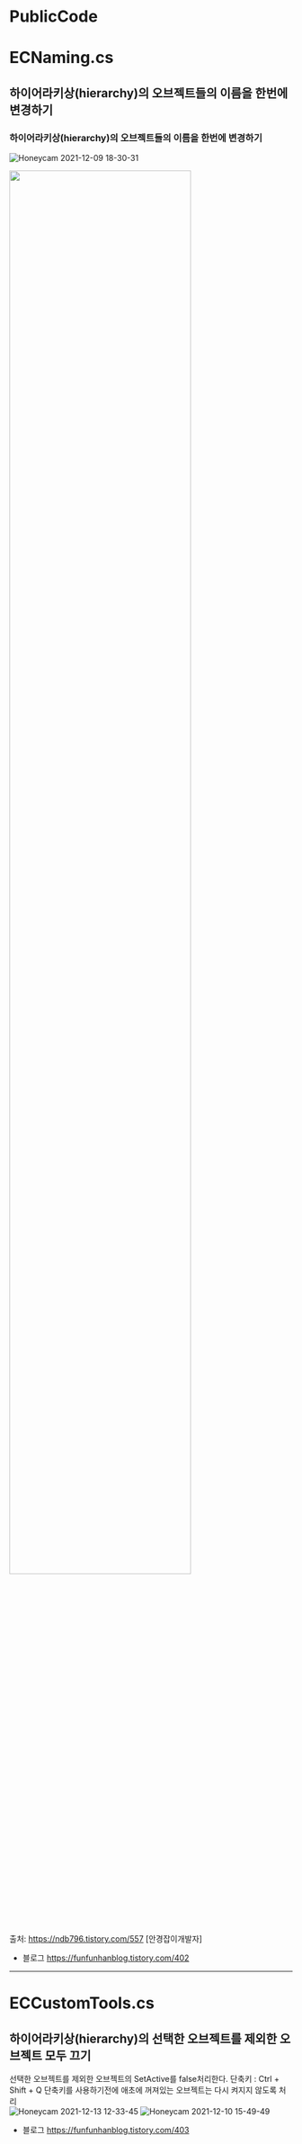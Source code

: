# PublicCode

# ECNaming.cs
## 하이어라키상(hierarchy)의 오브젝트들의 이름을 한번에 변경하기
### 하이어라키상(hierarchy)의 오브젝트들의 이름을 한번에 변경하기
![Honeycam 2021-12-09 18-30-31](https://user-images.githubusercontent.com/49916333/146865108-92d4eaae-6c7c-4844-bef4-2652fbdf2057.gif)

<img width="80%" src="https://user-images.githubusercontent.com/49916333/146865108-92d4eaae-6c7c-4844-bef4-2652fbdf2057.gif"/>

출처: https://ndb796.tistory.com/557 [안경잡이개발자]
* 블로그 <https://funfunhanblog.tistory.com/402>
***
# ECCustomTools.cs
## 하이어라키상(hierarchy)의 선택한 오브젝트를 제외한 오브젝트 모두 끄기
선택한 오브젝트를 제외한 오브젝트의 SetActive를 false처리한다.   단축키 : Ctrl + Shift + Q
단축키를 사용하기전에 애초에 꺼져있는 오브젝트는 다시 켜지지 않도록 처리  
![Honeycam 2021-12-13 12-33-45](https://user-images.githubusercontent.com/49916333/146863401-c1329bb1-5f78-41f6-abaa-91b951869bb1.gif)
![Honeycam 2021-12-10 15-49-49](https://user-images.githubusercontent.com/49916333/146863416-fee22c37-0354-45a4-bb57-f65c5ba38504.gif)   

* 블로그 <https://funfunhanblog.tistory.com/403>
